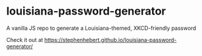 # louisiana-password-generator

A vanilla JS repo to generate a Louisiana-themed, XKCD-friendly password

Check it out at https://stephenhebert.github.io/louisiana-password-generator/
